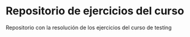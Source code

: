 # Repositorio de ejercicios del curso
Repositorio con la resolución de los ejercicios del curso de testing
